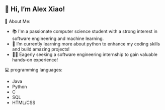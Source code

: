## 👋 Hi, I’m Alex Xiao!
💬 About Me:
- 📚 I'm a passionate computer science student with a strong interest in software engineering and machine learning.
- 🌱 I’m currently learning more about python to enhance my coding skills and build amazing projects!
- 👨‍💻 Eagerly seeking a software engineering internship to gain valuable hands-on experience!

💻 programming languages:
- Java
- Python
- C
- SQL
- HTML/CSS 


<!---
axiao24/axiao24 is a ✨ special ✨ repository because its `README.md` (this file) appears on your GitHub profile.
You can click the Preview link to take a look at your changes.
--->
